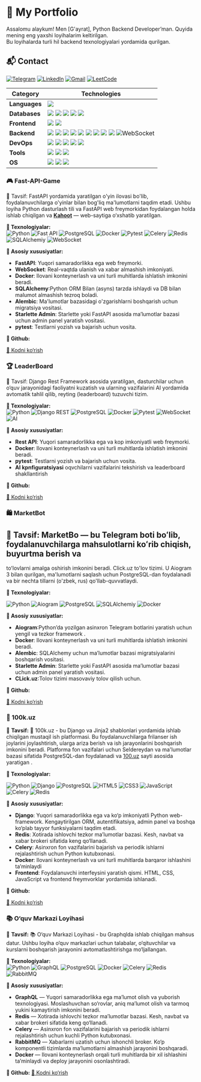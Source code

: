    # 🚀 My Portfolio

Assalomu alaykum! Men [G'ayrat], Python Backend Developer’man. Quyida mening eng yaxshi loyihalarim keltirilgan.  
Bu loyihalarda  turli hil backend texnologiyalari yordamida qurilgan.

## 📬 Contact

[![Telegram](https://img.shields.io/badge/Telegram-%231DA1F2.svg?logo=Telegram&logoColor=white)](https://t.me/DevOpsPy1) [![LinkedIn](https://img.shields.io/badge/LinkedIn-%230077B5.svg?logo=linkedin&logoColor=white)](https://www.linkedin.com/in/xojaxonov-g-ayrat-0302a7335/)  [![Gmail](https://img.shields.io/badge/asqarservis00001@gmail.com-%230077B5.svg?logo=google&logoColor=white)](mailto:asqarservis00001@gmail.com) [![LeetCode](https://img.shields.io/badge/LeetCode-%231DA1F2.svg?logo=leetcode&logoColor=ffdd54)](https://leetcode.com/u/Xojaxonov_vv/)

| Category         | Technologies                                                                                                                                                                                                                                                                                                                                                                                                                                                                                                                                                                                                                                                                                                                                                                                                             |
|------------------|--------------------------------------------------------------------------------------------------------------------------------------------------------------------------------------------------------------------------------------------------------------------------------------------------------------------------------------------------------------------------------------------------------------------------------------------------------------------------------------------------------------------------------------------------------------------------------------------------------------------------------------------------------------------------------------------------------------------------------------------------------------------------------------------------------------------------|
| **Languages**    | ![](https://img.shields.io/badge/Python-3670A0?style=flat&logo=python&logoColor=ffdd54)                                                                                                                                                                                                                                                                                                                                                                                                                                                                                                                                                                                                                                                                                                                                  |
| **Databases**    | ![](https://img.shields.io/badge/MongoDB-47A248?style=flat&logo=mongodb&logoColor=white) ![](https://img.shields.io/badge/PostgreSQL-336791?style=flat&logo=PostgreSQL&logoColor=white) ![](https://img.shields.io/badge/SQLite-003B57?style=flat&logo=SQLite&logoColor=white) ![](https://img.shields.io/badge/Redis-DC382D?style=flat&logo=redis&logoColor=white) ![](https://img.shields.io/badge/RabbitMQ-FF6600?style=flat&logo=rabbitmq&logoColor=white)                                                                                                                                                                                                                                                                                                                                                           |
| **Frontend**     | ![](https://img.shields.io/badge/HTML5-E34F26?style=flat&logo=html5&logoColor=white) ![](https://img.shields.io/badge/CSS3-1572B6?style=flat&logo=css3&logoColor=white)                                                                                                                                                                                                                                                                                                                                                                                                                                                                                                                                                                                                                                                  |
| **Backend**      | ![](https://img.shields.io/badge/Django-092E20?style=flat&logo=django&logoColor=white) ![](https://img.shields.io/badge/Django%20REST-ff1709?style=flat&logo=django&logoColor=white&labelColor=gray) ![](https://img.shields.io/badge/FastAPI-005571?style=flat&logo=fastapi) ![](https://img.shields.io/badge/SQLAlchemy-E95420?style=flat&logo=SQLAlchemy) ![](https://img.shields.io/badge/GraphQL-E10098?style=flat&logo=graphql&logoColor=white) ![](https://img.shields.io/badge/Aiogram-v3.x-blue?style=flat&logo=telegram&logoColor=white) ![](https://img.shields.io/badge/Celery-%23Clojure?style=flat&logo=Celery&logoColor=Green) ![](https://img.shields.io/badge/Gunicorn-298729?style=flat&logo=gunicorn&logoColor=white) ![](https://img.shields.io/badge/JWT-black?style=flat&logo=JSON%20web%20tokens) ![WebSocket](https://img.shields.io/badge/WebSocket-010101?style=flat&logo=websocket&logoColor=white) |
| **DevOps**       | ![](https://img.shields.io/badge/Docker-0db7ed?style=flat&logo=docker&logoColor=white) ![](https://img.shields.io/badge/Nginx-009639?style=flat&logo=nginx&logoColor=white) ![](https://img.shields.io/badge/Gitlab%20CI/CD-181717?style=flat&logo=gitlab&logoColor=white) ![](https://img.shields.io/badge/GitHub-181717?style=flat&logo=GitHub&logoColor=white) ![](https://img.shields.io/badge/Git-E34F26?style=flat&logo=git&logoColor=white)                                                                                                                                                                                                                                                                                                                                                                       |
| **Tools**        | ![](https://img.shields.io/badge/Postman-FF6C37?style=flat&logo=postman&logoColor=white) ![](https://img.shields.io/badge/Swagger-%23Clojure?style=flat&logo=swagger&logoColor=white) ![](https://img.shields.io/badge/PyCharm-000000?style=flat&logo=pycharm&logoColor=black&labelColor=green)                                                                                                                                                                                                                                                                                                                                                                                                                                                                                                                          |
| **OS**           | ![](https://img.shields.io/badge/Ubuntu-E95420?style=flat&logo=ubuntu&logoColor=white) ![](https://img.shields.io/badge/Windows-0078D6?style=flat&logo=windows&logoColor=white) ![](https://img.shields.io/badge/Linux-fff.svg?style=flat&logo=linux&logoColor=black)                                                                                                                                                                                                                                                                                                                                                                                                                                                                                                                                                    |

### 🎮 Fast-API-Game 

📌 Tavsif: FastAPI yordamida yaratilgan o'yin ilovasi bo'lib, foydalanuvchilarga o'yinlar bilan bog'liq
ma'lumotlarni taqdim etadi. Ushbu loyiha Python dasturlash tili va FastAPI web freymorkidan foydalangan holda ishlab
chiqilgan va [**Kahoot**](https://kahoot.com/) — web-saytiga o‘xshatib yaratilgan.


**🔹 Texnologiyalar:**  
![Python](https://img.shields.io/badge/Python-3.12-blue?logo=python)
![Fast API](https://img.shields.io/badge/FastAPI-005571?style=flat&logo=fastapi)
![PostgreSQL](https://img.shields.io/badge/PostgreSQL-336791?logo=postgresql)
![Docker](https://img.shields.io/badge/Docker-2496ED?logo=docker&logoColor=white)
![Pytest](https://img.shields.io/badge/Pytest-0A9EDC?logo=pytest)
![Celery](https://img.shields.io/badge/Celery-%2337814A.svg?logo=celery&logoColor=white)
![Redis](https://img.shields.io/badge/Redis-%23DC382D.svg?logo=redis&logoColor=white)
![SQLAlchemiy](https://img.shields.io/badge/SQLAlchemy-E95420?style=flat&logo=SQLAlchemy)
![WebSocket](https://img.shields.io/badge/WebSocket-010101?style=flat&logo=websocket&logoColor=white)

**🔹 Asosiy xususiyatlar:**  
- **FastAPI**: Yuqori samaradorlikka ega web freymorki.
- **WebSocket**: Real-vaqtda ulanish va xabar almashish imkoniyati.
- **Docker**: Ilovani konteynerlash va uni turli muhitlarda ishlatish imkonini beradi.
- **SQLAlchemy**:Python ORM Bilan (asyns) tarzda ishlaydi va DB bilan malumot almashish tezroq boladi.
- **Alembic**: Ma'lumotlar bazasidagi o'zgarishlarni boshqarish uchun migratsiya vositasi.
- **Starlette Admin**: Starlette yoki FastAPI asosida ma’lumotlar bazasi uchun admin panel yaratish vositasi.
- **pytest**: Testlarni yozish va bajarish uchun vosita.

**🔹 Github:** 

[📂 Kodni ko‘rish](https://github.com/XojaxonovPY/Fast-API-Game)

### 🏆 LeaderBoard  

📌 Tavsif: Django Rest Framework asosida yaratilgan, dasturchilar uchun o‘quv jarayonidagi faoliyatni kuzatish va ularning vazifalarini AI yordamida avtomatik tahlil qilib, reyting (leaderboard) tuzuvchi tizim.

**🔹 Texnologiyalar:**  
![Python](https://img.shields.io/badge/Python-3.12-blue?logo=python)
![Django REST](https://img.shields.io/badge/Django%20REST-Framework-green?logo=django)
![PostgreSQL](https://img.shields.io/badge/PostgreSQL-336791?logo=postgresql)
![Docker](https://img.shields.io/badge/Docker-2496ED?logo=docker&logoColor=white)
![Pytest](https://img.shields.io/badge/Pytest-0A9EDC?logo=pytest)
![WebSocket](https://img.shields.io/badge/WebSocket-010101?style=flat&logo=websocket&logoColor=white)
![AI](https://img.shields.io/badge/AI-Config-orange)

**🔹 Asosiy xususiyatlar:**  
- **Rest API**: Yuqori samaradorlikka ega va kop imkoniyatli web freymorki.
- **Docker**: Ilovani konteynerlash va uni turli muhitlarda ishlatish imkonini beradi.
- **pytest**: Testlarni yozish va bajarish uchun vosita.
- **AI kpnfiguratsiyasi** oqvchilarni vazifalarini tekshirish va leaderboard shakllantirish

**🔹 Github:**

  [📂 Kodni ko‘rish](https://github.com/XojaxonovPY/LeaderBoard)

### 🛍️ MarketBot

## 📌 Tavsif: MarketBo — bu Telegram boti boʻlib, foydalanuvchilarga mahsulotlarni koʻrib chiqish, buyurtma berish va
toʻlovlarni amalga oshirish imkonini beradi. Click.uz to'lov tizimi. U Aiogram 3 bilan qurilgan, ma'lumotlarni saqlash uchun 
PostgreSQL-dan foydalanadi va bir nechta tillarni (o'zbek, rus) qo'llab-quvvatlaydi.

**🔹 Texnologiyalar:**  

![Python](https://img.shields.io/badge/Python-3.12-blue?logo=python)
![Aiogram](https://img.shields.io/badge/Aiogram-v3.x-blue?style=flat&logo=telegram&logoColor=white)
![PostgreSQL](https://img.shields.io/badge/PostgreSQL-336791?logo=postgresql)
![SQLAlchemiy](https://img.shields.io/badge/SQLAlchemy-E95420?style=flat&logo=SQLAlchemy)
![Docker](https://img.shields.io/badge/Docker-2496ED?logo=docker&logoColor=white)

**🔹 Asosiy xususiyatlar:**

- **Aiogram**:Python’da yozilgan asinxron Telegram botlarini yaratish uchun yengil va tezkor framework .
- **Docker**: Ilovani konteynerlash va uni turli muhitlarda ishlatish imkonini beradi.
- **Alembic**: SQLAlchemy uchun ma’lumotlar bazasi migratsiyalarini boshqarish vositasi.
- **Starlette Admin**: Starlette yoki FastAPI asosida ma’lumotlar bazasi uchun admin panel yaratish vositasi.
- **CLick.uz**:Tolov tizimi masovaviy tolov qilish uchun.

**🔹 Github:**

  [📂 Kodni ko‘rish](https://github.com/XojaxonovPY/MarketBot)

### 💼 100k.uz 

📌 **Tavsif:** 💼 100k.uz - bu Django va Jinja2 shablonlari yordamida ishlab chiqilgan mustaqil ish platformasi. 
Bu foydalanuvchilarga frilanser ish joylarini joylashtirish, ularga ariza berish va ish jarayonlarini boshqarish imkonini beradi. 
Platforma fon vazifalari uchun Seldereydan va ma'lumotlar bazasi sifatida PostgreSQL-dan foydalanadi va [100.uz](https://100k.uz/) sayti asosida yaratigan .

**🔹 Texnologiyalar:**  

![Python](https://img.shields.io/badge/Python-3.12-blue?logo=python)
![Django](https://img.shields.io/badge/Django-092E20?style=flat&logo=django&logoColor=white)
![PostgreSQL](https://img.shields.io/badge/PostgreSQL-336791?logo=postgresql)
![HTML5](https://img.shields.io/badge/HTML5-%23E34F26.svg?logo=html5&logoColor=white)
![CSS3](https://img.shields.io/badge/CSS3-%231572B6.svg?logo=css3&logoColor=white)
![JavaScript](https://img.shields.io/badge/JavaScript-%23F7DF1E.svg?logo=javascript&logoColor=black)
![Celery](https://img.shields.io/badge/Celery-%2337814A.svg?logo=celery&logoColor=white)
![Redis](https://img.shields.io/badge/Redis-%23DC382D.svg?logo=redis&logoColor=white)

**🔹 Asosiy xususiyatlar:**  

- **Django**: Yuqori samaradorlikka ega va ko‘p imkoniyatli Python web-framework. Kengaytirilgan ORM, autentifikatsiya, admin panel va boshqa ko‘plab tayyor funksiyalarni taqdim etadi.
- **Redis**: Xotirada ishlovchi tezkor ma’lumotlar bazasi. Kesh, navbat va xabar brokeri sifatida keng qo‘llanadi.
- **Celery**: Asinxron fon vazifalarini bajarish va periodik ishlarni rejalashtirish uchun Python kutubxonasi.
- **Docker**: Ilovani konteynerlash va uni turli muhitlarda barqaror ishlashini ta’minlaydi
- **Frontend**: Foydalanuvchi interfeysini yaratish qismi. HTML, CSS, JavaScript va frontend freymvorklar yordamida ishlanadi.

**🔹 Github:** 

[📂 Kodni ko‘rish](https://github.com/XojaxonovPY/100k.uz)

### 📚 O‘quv Markazi Loyihasi

📌 **Tavsif:** 📚 O‘quv Markazi Loyihasi - bu Graphqlda ishlab chiqilgan mahsus datur. 
Ushbu loyiha o‘quv markazlari uchun talabalar, o‘qituvchilar va kurslarni boshqarish jarayonini avtomatlashtirishga mo‘ljallangan.

**🔹 Texnologiyalar:**  
![Python](https://img.shields.io/badge/Python-3.12-blue?logo=python)
![GraphQL](https://img.shields.io/badge/GraphQL-E10098?style=flat&logo=graphql&logoColor=white)
![PostgreSQL](https://img.shields.io/badge/PostgreSQL-336791?logo=postgresql)
![Docker](https://img.shields.io/badge/Docker-2496ED?logo=docker&logoColor=white)
![Celery](https://img.shields.io/badge/Celery-%2337814A.svg?logo=celery&logoColor=white)
![Redis](https://img.shields.io/badge/Redis-%23DC382D.svg?logo=redis&logoColor=white)
![RabbitMQ](https://img.shields.io/badge/RabbitMQ-FF6600?style=flat&logo=rabbitmq&logoColor=white)

**🔹 Asosiy xususiyatlar:**  

- **GraphQL** — Yuqori samaradorlikka ega ma’lumot olish va yuborish texnologiyasi. Moslashuvchan so‘rovlar, aniq ma’lumot olish va tarmoq yukini kamaytirish imkonini beradi.
- **Redis** — Xotirada ishlovchi tezkor ma’lumotlar bazasi. Kesh, navbat va xabar brokeri sifatida keng qo‘llanadi.
- **Celery** — Asinxron fon vazifalarini bajarish va periodik ishlarni rejalashtirish uchun kuchli Python kutubxonasi.
- **RabbitMQ** — Xabarlarni uzatish uchun ishonchli broker. Ko‘p komponentli tizimlarda ma’lumotlarni almashish jarayonini boshqaradi.
- **Docker** — Ilovani konteynerlash orqali turli muhitlarda bir xil ishlashini ta’minlaydi va deploy jarayonini osonlashtiradi.

**🔹 Github:** [📂 Kodni ko‘rish](https://github.com/XojaxonovPY/Training-center)
